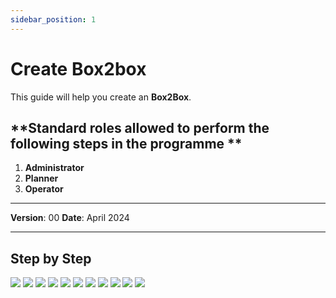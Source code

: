 ```yaml
---
sidebar_position: 1
---
```


# Create Box2box

This guide will help you create an **Box2Box**.

## **Standard roles allowed to perform the following steps in the programme **

1.	**Administrator**
2.	**Planner**
3.	**Operator**

------------

**Version**: 00
**Date**: April 2024

------------
## **Step by Step**

![](/img/8.Box2Box/Box2Box-create01.png)
![](/img/8.Box2Box/Box2Box-create02.png)
![](/img/8.Box2Box/Box2Box-create03.png)
![](/img/8.Box2Box/Box2Box-create04.png)
![](/img/8.Box2Box/Box2Box-create05.png)
![](/img/8.Box2Box/Box2Box-create06.png)
![](/img/8.Box2Box/Box2Box-create07.png)
![](/img/8.Box2Box/Box2Box-create08.png)
![](/img/8.Box2Box/Box2Box-create09.png)
![](/img/8.Box2Box/Box2Box-create10.png)
![](/img/8.Box2Box/Box2Box-create11.png)